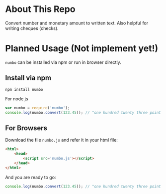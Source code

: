 # About This Repo

Convert number and monetary amount to written text. Also helpful for writing cheques (checks).

# Planned Usage (Not implement yet!)

`numbo` can be installed via npm or run in browser directly.

## Install via npm

```shell
npm install numbo
```

For node.js

```js
var numbo = require('numbo');
console.log(numbo.convert(123.45)); // "one hundred twenty three point four five"
```

## For Browsers

Download the file `numbo.js` and refer it in your html file:

```html
<html>
    <head>
        <script src='numbo.js'></script>
    </head>
</html>
```

And you are ready to go:

```js
console.log(numbo.convert(123.45)); // "one hundred twenty three point four five"
```
